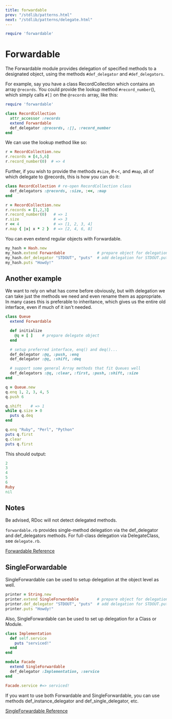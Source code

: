 ```yaml
---
title: forwardable
prev: "/stdlib/patterns.html"
next: "/stdlib/patterns/delegate.html"
---
```



```ruby
require 'forwardable'
```

# Forwardable

The Forwardable module provides delegation of specified methods to a
designated object, using the methods `#def_delegator` and
`#def_delegators`.

For example, say you have a class RecordCollection which contains an
array `@records`. You could provide the lookup method
`#record_number`(), which simply calls `#[]` on the `@records` array,
like this:


```ruby
require 'forwardable'

class RecordCollection
  attr_accessor :records
  extend Forwardable
  def_delegator :@records, :[], :record_number
end
```

We can use the lookup method like so:


```ruby
r = RecordCollection.new
r.records = [4,5,6]
r.record_number(0)  # => 4
```

Further, if you wish to provide the methods `#size`, #<<, and `#map`,
all of which delegate to @records, this is how you can do it:


```ruby
class RecordCollection # re-open RecordCollection class
  def_delegators :@records, :size, :<<, :map
end

r = RecordCollection.new
r.records = [1,2,3]
r.record_number(0)   # => 1
r.size               # => 3
r << 4               # => [1, 2, 3, 4]
r.map { |x| x * 2 }  # => [2, 4, 6, 8]
```

You can even extend regular objects with Forwardable.


```ruby
my_hash = Hash.new
my_hash.extend Forwardable              # prepare object for delegation
my_hash.def_delegator "STDOUT", "puts"  # add delegation for STDOUT.puts()
my_hash.puts "Howdy!"
```

## Another example

We want to rely on what has come before obviously, but with delegation
we can take just the methods we need and even rename them as
appropriate. In many cases this is preferable to inheritance, which
gives us the entire old interface, even if much of it isn't needed.


```ruby
class Queue
  extend Forwardable

  def initialize
    @q = [ ]    # prepare delegate object
  end

  # setup preferred interface, enq() and deq()...
  def_delegator :@q, :push, :enq
  def_delegator :@q, :shift, :deq

  # support some general Array methods that fit Queues well
  def_delegators :@q, :clear, :first, :push, :shift, :size
end

q = Queue.new
q.enq 1, 2, 3, 4, 5
q.push 6

q.shift    # => 1
while q.size > 0
  puts q.deq
end

q.enq "Ruby", "Perl", "Python"
puts q.first
q.clear
puts q.first
```

This should output:


```ruby
2
3
4
5
6
Ruby
nil
```

## Notes

Be advised, RDoc will not detect delegated methods.

`forwardable.rb` provides single-method delegation via the
def\_delegator and def\_delegators methods. For full-class delegation
via DelegateClass, see `delegate.rb`.

<a
href='https://ruby-doc.org/stdlib-2.5.0/libdoc/forwardable/rdoc/Forwardable.html'
class='ruby-doc remote reference' target='_blank'>Forwardable
Reference</a>



## SingleForwardable

SingleForwardable can be used to setup delegation at the object level as
well.


```ruby
printer = String.new
printer.extend SingleForwardable        # prepare object for delegation
printer.def_delegator "STDOUT", "puts"  # add delegation for STDOUT.puts()
printer.puts "Howdy!"
```

Also, SingleForwardable can be used to set up delegation for a Class or
Module.


```ruby
class Implementation
  def self.service
    puts "serviced!"
  end
end

module Facade
  extend SingleForwardable
  def_delegator :Implementation, :service
end

Facade.service #=> serviced!
```

If you want to use both Forwardable and SingleForwardable, you can use
methods def\_instance\_delegator and def\_single\_delegator, etc.

<a
href='https://ruby-doc.org/stdlib-2.5.0/libdoc/forwardable/rdoc/SingleForwardable.html'
class='ruby-doc remote reference' target='_blank'>SingleForwardable
Reference</a>

